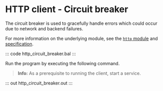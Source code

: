 # HTTP client - Circuit breaker

The circuit breaker is used to gracefully handle errors which could occur due to network and backend failures.

For more information on the underlying module, see the [`http` module](https://lib.ballerina.io/ballerina/http/latest/) and [specification](https://ballerina.io/spec/http/#2415-circuit-breaker).

::: code http_circuit_breaker.bal :::

Run the program by executing the following command.

>**Info:** As a prerequisite to running the client, start a service.

::: out http_circuit_breaker.out :::
